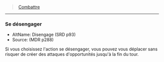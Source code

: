 ﻿---
!GenericItem
Id: combat_hd.md#se-désengager
ParentLink: combat_hd.md#combattre
Name: Se désengager
ParentName: Combattre
NameLevel: 3
AltName: Disengage (SRD p93)
Source: (MDR p288)
Attributes: {}
---
> [Combattre](hd_combat.md)

---

### Se désengager

- AltName: Disengage (SRD p93)
- Source: (MDR p288)

Si vous choisissez l'action se désengager, vous pouvez vous déplacer sans risquer de créer des attaques d'opportunités jusqu'à la fin du tour.

